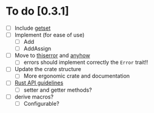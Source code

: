 

# To do [0.3.1]

- [ ] Include [getset](https://docs.rs/getset/0.1.0/getset/)
- [ ] Implement (for ease of use)
  - [ ] Add
  - [ ] AddAssign
- [ ] Move to [thiserror](https://github.com/dtolnay/thiserror) and [anyhow](https://github.com/dtolnay/anyhow) 
  - [ ] errors should implement correctly the `Error` trait!!
- [ ] Update the crate structure
  - [ ] More ergonomic crate and documentation
- [ ] [Rust API guidelines](https://rust-lang.github.io/api-guidelines/) 
  - [ ] setter and getter methods?
- [ ] derive macros?
  - [ ] Configurable?